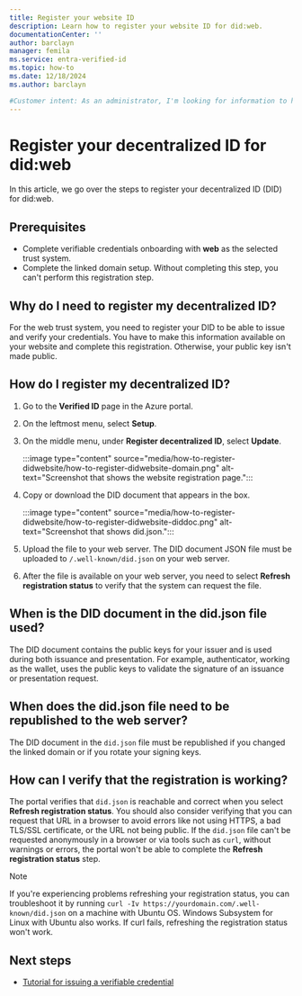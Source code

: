 ```yaml
---
title: Register your website ID
description: Learn how to register your website ID for did:web.
documentationCenter: ''
author: barclayn
manager: femila
ms.service: entra-verified-id
ms.topic: how-to
ms.date: 12/18/2024
ms.author: barclayn

#Customer intent: As an administrator, I'm looking for information to help me register my website ID.
---
```


# Register your decentralized ID for did:web

In this article, we go over the steps to register your decentralized ID (DID) for did:web.

## Prerequisites

- Complete verifiable credentials onboarding with **web** as the selected trust system.
- Complete the linked domain setup. Without completing this step, you can't perform this registration step.

## Why do I need to register my decentralized ID?

For the web trust system, you need to register your DID to be able to issue and verify your credentials. You have to make this information available on your website and complete this registration. Otherwise, your public key isn't made public.

## How do I register my decentralized ID?

1. Go to the **Verified ID** page in the Azure portal.
1. On the leftmost menu, select **Setup**.
1. On the middle menu, under **Register decentralized ID**, select **Update**.

   :::image type="content" source="media/how-to-register-didwebsite/how-to-register-didwebsite-domain.png" alt-text="Screenshot that shows the website registration page.":::
1. Copy or download the DID document that appears in the box.

   :::image type="content" source="media/how-to-register-didwebsite/how-to-register-didwebsite-diddoc.png" alt-text="Screenshot that shows did.json.":::
1. Upload the file to your web server. The DID document JSON file must be uploaded to `/.well-known/did.json` on your web server.
1. After the file is available on your web server, you need to select **Refresh registration status** to verify that the system can request the file.

## When is the DID document in the did.json file used?

The DID document contains the public keys for your issuer and is used during both issuance and presentation. For example, authenticator, working as the wallet, uses the public keys to validate the signature of an issuance or presentation request.

## When does the did.json file need to be republished to the web server?

The DID document in the `did.json` file must be republished if you changed the linked domain or if you rotate your signing keys.

## How can I verify that the registration is working?

The portal verifies that `did.json` is reachable and correct when you select **Refresh registration status**. You should also consider verifying that you can request that URL in a browser to avoid errors like not using HTTPS, a bad TLS/SSL certificate, or the URL not being public. If the `did.json` file can't be requested anonymously in a browser or via tools such as `curl`, without warnings or errors, the portal won't be able to complete the **Refresh registration status** step.

>[!NOTE]
> If you're experiencing problems refreshing your registration status, you can troubleshoot it by running `curl -Iv https://yourdomain.com/.well-known/did.json` on a machine with Ubuntu OS. Windows Subsystem for Linux with Ubuntu also works. If curl fails, refreshing the registration status won't work.

## Next steps

- [Tutorial for issuing a verifiable credential](verifiable-credentials-configure-issuer.md)